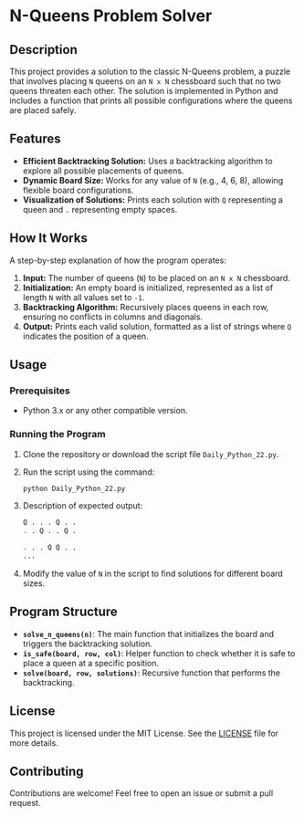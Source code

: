 # N-Queens Problem Solver

## Description

This project provides a solution to the classic N-Queens problem, a puzzle that involves placing `N` queens on an `N x N` chessboard such that no two queens threaten each other. The solution is implemented in Python and includes a function that prints all possible configurations where the queens are placed safely.

## Features

- **Efficient Backtracking Solution:** Uses a backtracking algorithm to explore all possible placements of queens.
- **Dynamic Board Size:** Works for any value of `N` (e.g., 4, 6, 8), allowing flexible board configurations.
- **Visualization of Solutions:** Prints each solution with `Q` representing a queen and `.` representing empty spaces.

## How It Works

A step-by-step explanation of how the program operates:

1. **Input:** The number of queens (`N`) to be placed on an `N x N` chessboard.
2. **Initialization:** An empty board is initialized, represented as a list of length `N` with all values set to `-1`.
3. **Backtracking Algorithm:** Recursively places queens in each row, ensuring no conflicts in columns and diagonals.
4. **Output:** Prints each valid solution, formatted as a list of strings where `Q` indicates the position of a queen.

## Usage

### Prerequisites

- Python 3.x or any other compatible version.

### Running the Program

1. Clone the repository or download the script file `Daily_Python_22.py`.
2. Run the script using the command:

    ```bash
    python Daily_Python_22.py
    ```

3. Description of expected output:

    ```bash
    Q . . . Q . .
    . . Q . . Q .

    . . . Q Q . .
    ...
    ```

4. Modify the value of `N` in the script to find solutions for different board sizes.

## Program Structure

- **`solve_n_queens(n)`**: The main function that initializes the board and triggers the backtracking solution.
- **`is_safe(board, row, col)`**: Helper function to check whether it is safe to place a queen at a specific position.
- **`solve(board, row, solutions)`**: Recursive function that performs the backtracking.

## License

This project is licensed under the MIT License. See the [LICENSE](LICENSE) file for more details.

## Contributing

Contributions are welcome! Feel free to open an issue or submit a pull request.
